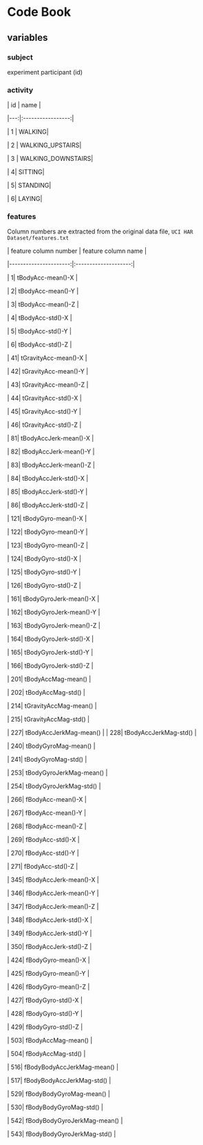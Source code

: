 # Code Book



## variables



### subject



experiment participant (id)



### activity



| id |              name |

|---:|:-----------------:|

|  1 |           WALKING|

|  2 |  WALKING_UPSTAIRS|

|  3 | WALKING_DOWNSTAIRS|

|  4|            SITTING|

|  5|           STANDING|

|  6|            LAYING|



### features



Column numbers are extracted from the original data file, `UCI HAR Dataset/features.txt`



| feature column number | feature column name |

|----------------------:|:--------------------:|

|   1| tBodyAcc-mean()-X |

|   2| tBodyAcc-mean()-Y |

|   3| tBodyAcc-mean()-Z |

|   4| tBodyAcc-std()-X |

|   5| tBodyAcc-std()-Y |

|   6| tBodyAcc-std()-Z |

|  41| tGravityAcc-mean()-X |

|  42| tGravityAcc-mean()-Y |

|  43| tGravityAcc-mean()-Z |

|  44| tGravityAcc-std()-X |

|  45| tGravityAcc-std()-Y |

|  46| tGravityAcc-std()-Z |

|  81| tBodyAccJerk-mean()-X |

|  82| tBodyAccJerk-mean()-Y |

|  83| tBodyAccJerk-mean()-Z |

|  84| tBodyAccJerk-std()-X |

|  85| tBodyAccJerk-std()-Y |

|  86| tBodyAccJerk-std()-Z |

| 121| tBodyGyro-mean()-X |

| 122| tBodyGyro-mean()-Y |

| 123| tBodyGyro-mean()-Z |

| 124| tBodyGyro-std()-X |

| 125| tBodyGyro-std()-Y |

| 126| tBodyGyro-std()-Z |

| 161| tBodyGyroJerk-mean()-X |

| 162| tBodyGyroJerk-mean()-Y |

| 163| tBodyGyroJerk-mean()-Z |

| 164| tBodyGyroJerk-std()-X |

| 165| tBodyGyroJerk-std()-Y |

| 166| tBodyGyroJerk-std()-Z |

| 201| tBodyAccMag-mean() |

| 202| tBodyAccMag-std() |

| 214| tGravityAccMag-mean() |

| 215| tGravityAccMag-std() |

| 227| tBodyAccJerkMag-mean() |
| 228| tBodyAccJerkMag-std() |

| 240| tBodyGyroMag-mean() |

| 241| tBodyGyroMag-std() |

| 253| tBodyGyroJerkMag-mean() |

| 254| tBodyGyroJerkMag-std() |

| 266| fBodyAcc-mean()-X |

| 267| fBodyAcc-mean()-Y |

| 268| fBodyAcc-mean()-Z |

| 269| fBodyAcc-std()-X |

| 270| fBodyAcc-std()-Y |

| 271| fBodyAcc-std()-Z |

| 345| fBodyAccJerk-mean()-X |

| 346| fBodyAccJerk-mean()-Y |

| 347| fBodyAccJerk-mean()-Z |

| 348| fBodyAccJerk-std()-X |

| 349| fBodyAccJerk-std()-Y |

| 350| fBodyAccJerk-std()-Z |

| 424| fBodyGyro-mean()-X |

| 425| fBodyGyro-mean()-Y |

| 426| fBodyGyro-mean()-Z |

| 427| fBodyGyro-std()-X |

| 428| fBodyGyro-std()-Y |

| 429| fBodyGyro-std()-Z |

| 503| fBodyAccMag-mean() |

| 504| fBodyAccMag-std() |

| 516| fBodyBodyAccJerkMag-mean() |

| 517| fBodyBodyAccJerkMag-std() |

| 529| fBodyBodyGyroMag-mean() |

| 530| fBodyBodyGyroMag-std() |

| 542| fBodyBodyGyroJerkMag-mean() |

| 543| fBodyBodyGyroJerkMag-std() |


